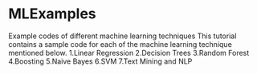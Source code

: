 # MLExamples
Example codes of different machine learning techniques
This tutorial contains a sample code for each of the machine learning technique mentioned below. 
1.Linear Regression 
2.Decision Trees 
3.Random Forest 
4.Boosting 
5.Naive Bayes 
6.SVM 
7.Text Mining and NLP
